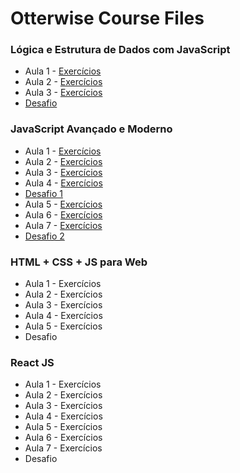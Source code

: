 # Otterwise Course Files

### Lógica e Estrutura de Dados com JavaScript
- Aula 1 - [Exercícios](https://github.com/PauloHFS/otterwise-course-files/blob/main/L%C3%B3gica%20e%20Estrutura%20de%20Dados%20com%20JavaScript/ex_aula_01.js)
- Aula 2 - [Exercícios](https://github.com/PauloHFS/otterwise-course-files/blob/main/L%C3%B3gica%20e%20Estrutura%20de%20Dados%20com%20JavaScript/ex_aula_02.js)
- Aula 3 - [Exercícios](https://github.com/PauloHFS/otterwise-course-files/blob/main/L%C3%B3gica%20e%20Estrutura%20de%20Dados%20com%20JavaScript/ex_aula_03.js)
- [Desafio](https://github.com/PauloHFS/otterwise-course-files/blob/main/L%C3%B3gica%20e%20Estrutura%20de%20Dados%20com%20JavaScript/desafio.js)

### JavaScript Avançado e Moderno
- Aula 1 - [Exercícios](https://github.com/PauloHFS/otterwise-course-files/blob/main/JavaScrip%20Avan%C3%A7ado%20e%20Moderno/ex_aula_01.js)
- Aula 2 - [Exercícios](https://github.com/PauloHFS/otterwise-course-files/blob/main/JavaScrip%20Avan%C3%A7ado%20e%20Moderno/ex_aula_02.js)
- Aula 3 - [Exercícios](https://github.com/PauloHFS/otterwise-course-files/blob/main/JavaScrip%20Avan%C3%A7ado%20e%20Moderno/ex_aula_03.js)
- Aula 4 - [Exercícios](https://github.com/PauloHFS/otterwise-course-files/blob/main/JavaScrip%20Avan%C3%A7ado%20e%20Moderno/ex_aula_04.js)
- [Desafio 1](https://github.com/PauloHFS/otterwise-course-files/blob/main/JavaScrip%20Avan%C3%A7ado%20e%20Moderno/desafio1.js)
- Aula 5 - [Exercícios](https://github.com/PauloHFS/otterwise-course-files/blob/main/JavaScrip%20Avan%C3%A7ado%20e%20Moderno/ex_aula_05.js)
- Aula 6 - [Exercícios](https://github.com/PauloHFS/otterwise-course-files/blob/main/JavaScrip%20Avan%C3%A7ado%20e%20Moderno/ex_aula_06.js)
- Aula 7 - [Exercícios](https://github.com/PauloHFS/otterwise-course-files/tree/main/JavaScrip%20Avan%C3%A7ado%20e%20Moderno/ex_aula_07)
- [Desafio 2](https://github.com/PauloHFS/otterwise-course-files/tree/main/JavaScrip%20Avan%C3%A7ado%20e%20Moderno/desafio2)

### HTML + CSS + JS para Web
- Aula 1 - Exercícios
- Aula 2 - Exercícios
- Aula 3 - Exercícios
- Aula 4 - Exercícios
- Aula 5 - Exercícios
- Desafio

### React JS
- Aula 1 - Exercícios
- Aula 2 - Exercícios
- Aula 3 - Exercícios
- Aula 4 - Exercícios
- Aula 5 - Exercícios
- Aula 6 - Exercícios
- Aula 7 - Exercícios
- Desafio
